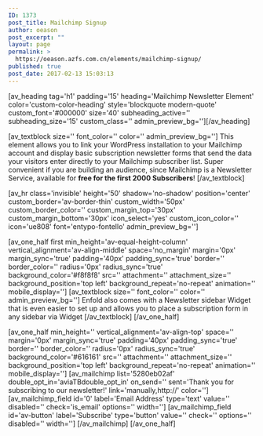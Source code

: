 ```yaml
---
ID: 1373
post_title: Mailchimp Signup
author: oeason
post_excerpt: ""
layout: page
permalink: >
  https://oeason.azfs.com.cn/elements/mailchimp-signup/
published: true
post_date: 2017-02-13 15:03:13
---
```

[av_heading tag='h1' padding='15' heading='Mailchimp Newsletter Element' color='custom-color-heading' style='blockquote modern-quote' custom_font='#000000' size='40' subheading_active='' subheading_size='15' custom_class='' admin_preview_bg=''][/av_heading]

[av_textblock size='' font_color='' color='' admin_preview_bg='']
This element allows you to link your WordPress installation to your Mailchimp account and display basic subscription newsletter forms that send the data your visitors enter directly to your Mailchimp subscriber list. Super convenient if you are building an audience, since Mailchimp is a Newsletter Service, available for <strong>free for the first 2000 Subscribers</strong>!
[/av_textblock]

[av_hr class='invisible' height='50' shadow='no-shadow' position='center' custom_border='av-border-thin' custom_width='50px' custom_border_color='' custom_margin_top='30px' custom_margin_bottom='30px' icon_select='yes' custom_icon_color='' icon='ue808' font='entypo-fontello' admin_preview_bg='']

[av_one_half first min_height='av-equal-height-column' vertical_alignment='av-align-middle' space='no_margin' margin='0px' margin_sync='true' padding='40px' padding_sync='true' border='' border_color='' radius='0px' radius_sync='true' background_color='#f8f8f8' src='' attachment='' attachment_size='' background_position='top left' background_repeat='no-repeat' animation='' mobile_display='']
[av_textblock size='' font_color='' color='' admin_preview_bg='']
Enfold also comes with a Newsletter sidebar Widget that is even easier to set up and allows you to place a subscription form in any sidebar via Widget
[/av_textblock]
[/av_one_half]

[av_one_half min_height='' vertical_alignment='av-align-top' space='' margin='0px' margin_sync='true' padding='40px' padding_sync='true' border='' border_color='' radius='0px' radius_sync='true' background_color='#616161' src='' attachment='' attachment_size='' background_position='top left' background_repeat='no-repeat' animation='' mobile_display='']
[av_mailchimp list='5280eb02af' double_opt_in='aviaTBdouble_opt_in' on_send='' sent='Thank you for subscribing to our newsletter!' link='manually,http://' color='']
[av_mailchimp_field id='0' label='Email Address' type='text' value='' disabled='' check='is_email' options='' width='']
[av_mailchimp_field id='av-button' label='Subscribe' type='button' value='' check='' options='' disabled='' width='']
[/av_mailchimp]
[/av_one_half]